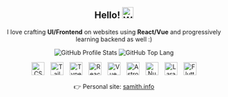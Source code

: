 <!-- GREETING -->
<h2 align="center">
  Hello! <img height=26 src="https://media.tenor.com/nebZyl8oN7IAAAAj/wave-hello.gif" alt="Waving hand GIF"/>
</h2>
<!-- BRIEF INFO -->
<p align="center">
  <span>I love crafting <b>UI/Frontend</b> on websites using <b>React/Vue</b> and progressively learning backend as well :)</span>
</p>
<!-- LANGUAGE STATS -->
<p align="center">
  <img src="https://github-readme-stats.vercel.app/api?username=samithseu&show_icons=true&theme=dark&title_color=27CFFC&icon_color=27CFFC&border_color=1C5062&text_color=FFFFFF&hide_title=true&border_radius=8&bg_color=0D1117&rank_icon=github#gh-dark-mode-only" alt="GitHub Profile Stats" />
  <img src="https://github-readme-stats.vercel.app/api/top-langs/?username=samithseu&theme=dark&layout=compact&border_color=1C5062&text_color=27CFFC&title_color=27CFFC&border_radius=8&bg_color=0D1117&hide=html,blade,vue,php&langs_count=6#gh-dark-mode-only" alt="GitHub Top Lang" />
</p>
<!-- TECHNOLOGIES I LIKE -->
<p align="center">
  <a href="https://developer.mozilla.org/en-US/docs/Web/CSS"><img hspace="5"  title="CSS" height=30 src="https://test-nuxt-v4.vercel.app/logos/css.svg" alt="CSS" /></a>
  <a href="https://tailwindcss.com/"><img hspace="5"  title="Tailwind CSS" height=30 src="https://test-nuxt-v4.vercel.app/logos/tailwindcss.svg" alt="Tailwind CSS" /></a>
  <a href="https://www.typescriptlang.org/"><img hspace="5"  title="TypeScript" height=30 src="https://test-nuxt-v4.vercel.app/logos/typescript.svg" alt="TypeScript" /></a>
  <a href="https://react.dev/"><img hspace="5"  title="React.JS" height=30 src="https://test-nuxt-v4.vercel.app/logos/react.svg" alt="React.JS" /></a>
  <a href="https://vuejs.org/"><img hspace="5"  title="Vue.JS" height=30 src="https://test-nuxt-v4.vercel.app/logos/vue.svg" alt="Vue.JS" /></a>
  <a href="https://astro.build/"><img hspace="5"  title="Astro.JS" height=30 src="https://test-nuxt-v4.vercel.app/logos/astro.svg" alt="Astro.JS" /></a>
  <a href="https://nuxt.com/"><img hspace="5"  title="Nuxt.JS" height=30 src="https://test-nuxt-v4.vercel.app/logos/nuxt.svg" alt="Nuxt.JS" /></a>
  <a href="https://laravel.com/"><img hspace="5"  title="Laravel" height=30 src="https://test-nuxt-v4.vercel.app/logos/laravel.svg" alt="Laravel" /></a>
  <a href="https://flutter.dev/"><img hspace="5"  title="Flutter" height=30 src="https://test-nuxt-v4.vercel.app/logos/flutter.svg" alt="Flutter" /></a>
</p>
<!-- ADDITIONAL LINKS -->
<p align="center">
  👉 Personal site: <a href="https://samith.info" title="samith.info">samith.info</a>
</p>
